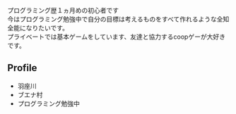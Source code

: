












プログラミング歴１ヵ月めの初心者です  
今はプログラミング勉強中で自分の目標は考えるものをすべて作れるような全知全能になりたいです。  
プライベートでは基本ゲームをしています、友達と協力するcoopゲーが大好きです。

## Profile
- 羽座川
- ブエナ村
- プログラミング勉強中
